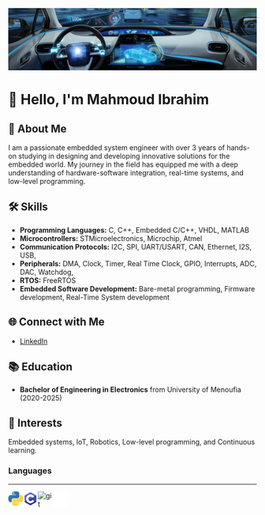 
<img src="PictureWallpapergit.jpg">


# 👋 Hello, I'm Mahmoud Ibrahim

## 🚀 About Me
I am a passionate embedded system engineer with over 3 years of hands-on studying in designing and developing innovative solutions for the embedded world. My journey in the field has equipped me with a deep understanding of hardware-software integration, real-time systems, and low-level programming.

## 🛠️ Skills
- **Programming Languages:** C, C++,  Embedded C/C++, VHDL, MATLAB
- **Microcontrollers:** STMicroelectronics, Microchip, Atmel
- **Communication Protocols:** I2C, SPI, UART/USART, CAN, Ethernet, I2S, USB,
- **Peripherals:**  DMA, Clock, Timer, Real Time Clock, GPIO, Interrupts, ADC, DAC, Watchdog, 
- **RTOS:** FreeRTOS
- **Embedded Software Development:** Bare-metal programming, Firmware development, Real-Time System development
 

## 🌐 Connect with Me
- [LinkedIn](https://www.linkedin.com/in/m-i-a-/)

## 📚 Education
- **Bachelor of Engineering in Electronics** from University of Menoufia (2020-2025)

## 🌱 Interests
Embedded systems, IoT, Robotics, Low-level programming, and Continuous learning.

### Languages
---

<img align="left" alt="Python" width="30px" src="https://github.com/Aakarsh-B/trying-repos/blob/master/python-5.svg?raw=true"/> 
<img align="left" alt="C" width="30px" src="https://github.com/Aakarsh-B/trying-repos/blob/master/c-programming.png"/>
<img align="left" alt="git" width="30px" src="https://www.vectorlogo.zone/logos/git-scm/git-scm-icon.svg"/>
<img align="left" alt="GitHub" width="30px" src="https://github.com/Aakarsh-B/trying-repos/blob/master/github.svg"/>

<br />

<br />





